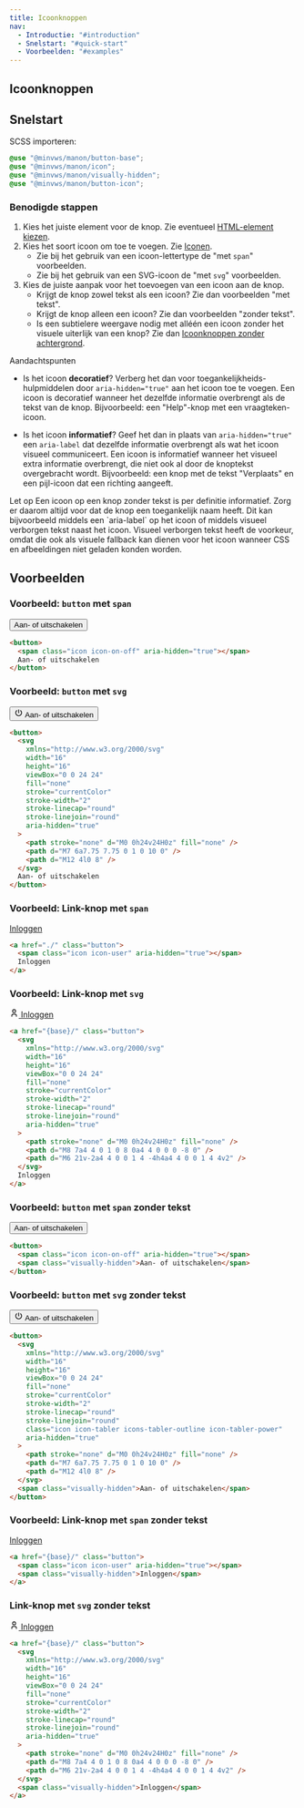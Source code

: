 ```yaml
---
title: Icoonknoppen
nav:
  - Introductie: "#introduction"
  - Snelstart: "#quick-start"
  - Voorbeelden: "#examples"
---
```


<h2 id="introduction">Icoonknoppen</h2>

<h2 id="quick-start">Snelstart</h2>

SCSS importeren:

```scss
@use "@minvws/manon/button-base";
@use "@minvws/manon/icon";
@use "@minvws/manon/visually-hidden";
@use "@minvws/manon/button-icon";
```

### Benodigde stappen

1. Kies het juiste element voor de knop. Zie eventueel
   [HTML-element kiezen]({base}/library/components/button#button-situations).
2. Kies het soort icoon om toe te voegen. Zie
   [Iconen]({base}/library/components/icons).
   - Zie bij het gebruik van een icoon-lettertype de "met `span`" voorbeelden.
   - Zie bij het gebruik van een SVG-icoon de "met `svg`" voorbeelden.
3. Kies de juiste aanpak voor het toevoegen van een icoon aan de knop.
   - Krijgt de knop zowel tekst als een icoon? Zie dan voorbeelden "met tekst".
   - Krijgt de knop alleen een icoon? Zie dan voorbeelden "zonder tekst".
   - Is een subtielere weergave nodig met alléén een icoon zonder het visuele
     uiterlijk van een knop? Zie dan
     [Icoonknoppen zonder achtergrond]({base}/library/components/button/button-icon-only).

<div class="explanation" role="group" aria-label="Toelichting">
  <span>Aandachtspunten</span>
  <ul>
    <li>
      Is het icoon <strong>decoratief</strong>? Verberg het dan voor
      toegankelijkheids-hulpmiddelen door <code>aria-hidden="true"</code> aan
      het icoon toe te voegen. Een icoon is decoratief wanneer het dezelfde
      informatie overbrengt als de tekst van de knop. Bijvoorbeeld: een
      "Help"-knop met een vraagteken-icoon.
    </li>
  </ul>
  <ul>
    <li>
      Is het icoon <strong>informatief</strong>? Geef het dan in plaats van
      <code>aria-hidden="true"</code> een <code>aria-label</code> dat dezelfde
      informatie overbrengt als wat het icoon visueel communiceert. Een icoon
      is informatief wanneer het visueel extra informatie overbrengt, die niet
      ook al door de knoptekst overgebracht wordt. Bijvoorbeeld: een knop met
      de tekst "Verplaats" en een pijl-icoon dat een richting aangeeft.
    </li>
  </ul>
</div>

<p class="warning">
  <span>Let op</span> Een icoon op een knop zonder tekst is per definitie informatief. Zorg er daarom altijd voor dat de knop een toegankelijk naam heeft. Dit kan bijvoorbeeld middels een `aria-label` op het icoon of middels visueel verborgen tekst naast het icoon. Visueel verborgen tekst heeft de voorkeur, omdat die ook als visuele fallback kan dienen voor het icoon wanneer CSS en afbeeldingen niet geladen konden worden.
</p>

<h2 id="examples">Voorbeelden</h2>

### Voorbeeld: `button` met `span`

<button>
  <span class="icon icon-on-off" aria-hidden="true"></span>
  Aan- of uitschakelen
</button>

```html
<button>
  <span class="icon icon-on-off" aria-hidden="true"></span>
  Aan- of uitschakelen
</button>
```

### Voorbeeld: `button` met `svg`

<button>
  <svg
    xmlns="http://www.w3.org/2000/svg"
    width="16"
    height="16"
    viewBox="0 0 24 24"
    fill="none"
    stroke="currentColor"
    stroke-width="2"
    stroke-linecap="round"
    stroke-linejoin="round"
    aria-hidden="true"
  >
    <path stroke="none" d="M0 0h24v24H0z" fill="none" />
    <path d="M7 6a7.75 7.75 0 1 0 10 0" />
    <path d="M12 4l0 8" />
  </svg>
  Aan- of uitschakelen
</button>

```html
<button>
  <svg
    xmlns="http://www.w3.org/2000/svg"
    width="16"
    height="16"
    viewBox="0 0 24 24"
    fill="none"
    stroke="currentColor"
    stroke-width="2"
    stroke-linecap="round"
    stroke-linejoin="round"
    aria-hidden="true"
  >
    <path stroke="none" d="M0 0h24v24H0z" fill="none" />
    <path d="M7 6a7.75 7.75 0 1 0 10 0" />
    <path d="M12 4l0 8" />
  </svg>
  Aan- of uitschakelen
</button>
```

### Voorbeeld: Link-knop met `span`

<a href="{base}/" class="button">
  <span class="icon icon-user" aria-hidden="true"></span>
  Inloggen
</a>

```html
<a href="./" class="button">
  <span class="icon icon-user" aria-hidden="true"></span>
  Inloggen
</a>
```

### Voorbeeld: Link-knop met `svg`

<a href="{base}/" class="button">
  <svg
    xmlns="http://www.w3.org/2000/svg"
    width="16"
    height="16"
    viewBox="0 0 24 24"
    fill="none"
    stroke="currentColor"
    stroke-width="2"
    stroke-linecap="round"
    stroke-linejoin="round"
    aria-hidden="true"
  >
    <path stroke="none" d="M0 0h24v24H0z" fill="none" />
    <path d="M8 7a4 4 0 1 0 8 0a4 4 0 0 0 -8 0" />
    <path d="M6 21v-2a4 4 0 0 1 4 -4h4a4 4 0 0 1 4 4v2" />
  </svg>
  Inloggen
</a>

```html
<a href="{base}/" class="button">
  <svg
    xmlns="http://www.w3.org/2000/svg"
    width="16"
    height="16"
    viewBox="0 0 24 24"
    fill="none"
    stroke="currentColor"
    stroke-width="2"
    stroke-linecap="round"
    stroke-linejoin="round"
    aria-hidden="true"
  >
    <path stroke="none" d="M0 0h24v24H0z" fill="none" />
    <path d="M8 7a4 4 0 1 0 8 0a4 4 0 0 0 -8 0" />
    <path d="M6 21v-2a4 4 0 0 1 4 -4h4a4 4 0 0 1 4 4v2" />
  </svg>
  Inloggen
</a>
```

### Voorbeeld: `button` met `span` zonder tekst

<button>
  <span class="icon icon-on-off" aria-hidden="true"></span>
  <span class="visually-hidden">Aan- of uitschakelen</span>
</button>

```html
<button>
  <span class="icon icon-on-off" aria-hidden="true"></span>
  <span class="visually-hidden">Aan- of uitschakelen</span>
</button>
```

### Voorbeeld: `button` met `svg` zonder tekst

<button>
  <svg
    xmlns="http://www.w3.org/2000/svg"
    width="16"
    height="16"
    viewBox="0 0 24 24"
    fill="none"
    stroke="currentColor"
    stroke-width="2"
    stroke-linecap="round"
    stroke-linejoin="round"
    class="icon icon-tabler icons-tabler-outline icon-tabler-power"
    aria-hidden="true"
    ><path stroke="none" d="M0 0h24v24H0z" fill="none" /><path
      d="M7 6a7.75 7.75 0 1 0 10 0"
    /><path d="M12 4l0 8" /></svg
  >
  <span class="visually-hidden">Aan- of uitschakelen</span>
</button>

```html
<button>
  <svg
    xmlns="http://www.w3.org/2000/svg"
    width="16"
    height="16"
    viewBox="0 0 24 24"
    fill="none"
    stroke="currentColor"
    stroke-width="2"
    stroke-linecap="round"
    stroke-linejoin="round"
    class="icon icon-tabler icons-tabler-outline icon-tabler-power"
    aria-hidden="true"
  >
    <path stroke="none" d="M0 0h24v24H0z" fill="none" />
    <path d="M7 6a7.75 7.75 0 1 0 10 0" />
    <path d="M12 4l0 8" />
  </svg>
  <span class="visually-hidden">Aan- of uitschakelen</span>
</button>
```

### Voorbeeld: Link-knop met `span` zonder tekst

<a href="{base}/" class="button">
  <span class="icon icon-user" aria-hidden="true"></span>
  <span class="visually-hidden">Inloggen</span>
</a>

```html
<a href="{base}/" class="button">
  <span class="icon icon-user" aria-hidden="true"></span>
  <span class="visually-hidden">Inloggen</span>
</a>
```

### Link-knop met `svg` zonder tekst

<a href="{base}/" class="button">
  <svg
    xmlns="http://www.w3.org/2000/svg"
    width="16"
    height="16"
    viewBox="0 0 24 24"
    fill="none"
    stroke="currentColor"
    stroke-width="2"
    stroke-linecap="round"
    stroke-linejoin="round"
    aria-hidden="true"
  >
    <path stroke="none" d="M0 0h24v24H0z" fill="none" />
    <path d="M8 7a4 4 0 1 0 8 0a4 4 0 0 0 -8 0" />
    <path d="M6 21v-2a4 4 0 0 1 4 -4h4a4 4 0 0 1 4 4v2" />
  </svg>
  <span class="visually-hidden">Inloggen</span>
</a>

```html
<a href="{base}/" class="button">
  <svg
    xmlns="http://www.w3.org/2000/svg"
    width="16"
    height="16"
    viewBox="0 0 24 24"
    fill="none"
    stroke="currentColor"
    stroke-width="2"
    stroke-linecap="round"
    stroke-linejoin="round"
    aria-hidden="true"
  >
    <path stroke="none" d="M0 0h24v24H0z" fill="none" />
    <path d="M8 7a4 4 0 1 0 8 0a4 4 0 0 0 -8 0" />
    <path d="M6 21v-2a4 4 0 0 1 4 -4h4a4 4 0 0 1 4 4v2" />
  </svg>
  <span class="visually-hidden">Inloggen</span>
</a>
```
